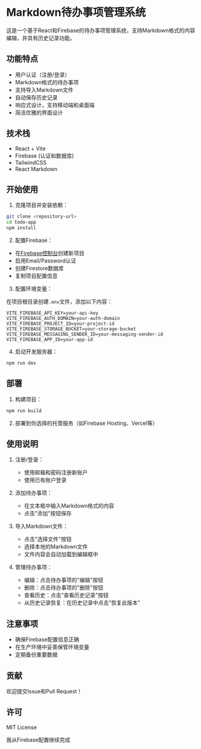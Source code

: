 # Markdown待办事项管理系统

这是一个基于React和Firebase的待办事项管理系统，支持Markdown格式的内容编辑，并具有历史记录功能。

## 功能特点

- 用户认证（注册/登录）
- Markdown格式的待办事项
- 支持导入Markdown文件
- 自动保存历史记录
- 响应式设计，支持移动端和桌面端
- 简洁优雅的界面设计

## 技术栈

- React + Vite
- Firebase (认证和数据库)
- TailwindCSS
- React Markdown

## 开始使用

1. 克隆项目并安装依赖：

```bash
git clone <repository-url>
cd todo-app
npm install
```

2. 配置Firebase：

- 在[Firebase控制台](https://console.firebase.google.com/)创建新项目
- 启用Email/Password认证
- 创建Firestore数据库
- 复制项目配置信息

3. 配置环境变量：

在项目根目录创建`.env`文件，添加以下内容：

```
VITE_FIREBASE_API_KEY=your-api-key
VITE_FIREBASE_AUTH_DOMAIN=your-auth-domain
VITE_FIREBASE_PROJECT_ID=your-project-id
VITE_FIREBASE_STORAGE_BUCKET=your-storage-bucket
VITE_FIREBASE_MESSAGING_SENDER_ID=your-messaging-sender-id
VITE_FIREBASE_APP_ID=your-app-id
```

4. 启动开发服务器：

```bash
npm run dev
```

## 部署

1. 构建项目：

```bash
npm run build
```

2. 部署到你选择的托管服务（如Firebase Hosting、Vercel等）

## 使用说明

1. 注册/登录：
   - 使用邮箱和密码注册新账户
   - 使用已有账户登录

2. 添加待办事项：
   - 在文本框中输入Markdown格式的内容
   - 点击"添加"按钮保存

3. 导入Markdown文件：
   - 点击"选择文件"按钮
   - 选择本地的Markdown文件
   - 文件内容会自动加载到编辑框中

4. 管理待办事项：
   - 编辑：点击待办事项的"编辑"按钮
   - 删除：点击待办事项的"删除"按钮
   - 查看历史：点击"查看历史记录"按钮
   - 从历史记录恢复：在历史记录中点击"恢复此版本"

## 注意事项

- 确保Firebase配置信息正确
- 在生产环境中妥善保管环境变量
- 定期备份重要数据

## 贡献

欢迎提交Issue和Pull Request！

## 许可

MIT License


我从Firebase配置继续完成